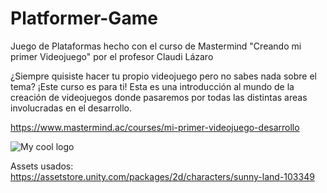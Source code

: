 # Platformer-Game
 Juego de Plataformas hecho con el curso de Mastermind "Creando mi primer Videojuego" por el profesor Claudi Lázaro
 
¿Siempre quisiste hacer tu propio videojuego pero no sabes nada sobre el tema? ¡Este curso es para ti! Esta es una introducción al mundo de la creación de videojuegos donde pasaremos por todas las distintas areas involucradas en el desarrollo.


https://www.mastermind.ac/courses/mi-primer-videojuego-desarrollo

<img src="	https://opengameart.org/sites/default/files/styles…/Screen-Shot-2017-05-30-at-6.24.14-PM-700x459.png" alt="My cool logo"/>

Assets usados: https://assetstore.unity.com/packages/2d/characters/sunny-land-103349
